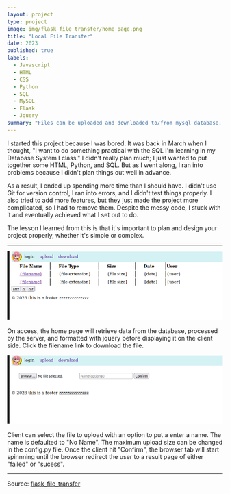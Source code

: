 ```yaml
---
layout: project
type: project
image: img/flask_file_transfer/home_page.png
title: "Local File Transfer"
date: 2023
published: true
labels:
  - Javascript
  - HTML
  - CSS
  - Python
  - SQL
  - MySQL
  - Flask
  - Jquery
summary: "Files can be uploaded and downloaded to/from mysql database. Upload size limits can be changed in the config.py file."
---
```

I started this project because I was bored. It was back in March when I thought, "I want to do something practical with the SQL I'm learning in my Database System I class." I didn't really plan much; I just wanted to put together some HTML, Python, and SQL. But as I went along, I ran into problems because I didn't plan things out well in advance.

As a result, I ended up spending more time than I should have. I didn't use Git for version control, I ran into errors, and I didn't test things properly. I also tried to add more features, but they just made the project more complicated, so I had to remove them. Despite the messy code, I stuck with it and eventually achieved what I set out to do.

The lesson I learned from this is that it's important to plan and design your project properly, whether it's simple or complex.
<hr> 

<img class="img-fluid col-12" src="../img/flask_file_transfer/home_page.png">  

On access, the home page will retrieve data from the database, processed by the server, and formatted with jquery before displaying it on the client side. Click the filename link to download the file. 


<img class="img-fluid col-12" src="../img/flask_file_transfer/upload_page.png">  

Client can select the file to upload with an option to put a enter a name. The name is defaulted to "No Name". The maximum upload size can be changed in the config.py file. Once the client hit "Confirm", the browser tab will start spinnning until the browser redirect the user to a result page of either "failed" or "sucess".   


<hr>
 
Source: <a href="https://github.com/jianleliu/flask_file_transfer/tree/main">flask_file_transfer</a>
